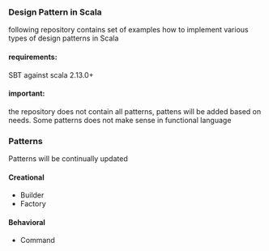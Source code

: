 ### Design Pattern in Scala
following repository contains set of examples how to 
implement various types of design patterns in Scala

#### requirements:
SBT against scala 2.13.0+

#### important:
the repository does not contain all patterns, pattens will be added based on needs.
Some patterns does not make sense in functional language 

### Patterns
Patterns will be continually updated
#### Creational 
* Builder
* Factory
#### Behavioral
* Command


